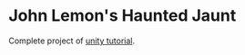 # John Lemon's Haunted Jaunt
Complete project of [unity tutorial](https://learn.unity.com/project/john-lemon-s-haunted-jaunt-3d-beginner).



